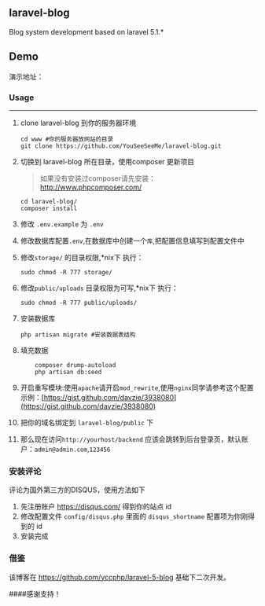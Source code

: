## laravel-blog

Blog system development based on laravel  5.1.*

## Demo

演示地址：

### Usage
---
1. clone laravel-blog 到你的服务器环境

	```
	cd www #你的服务器放网站的目录
	git clone https://github.com/YouSeeSeeMe/laravel-blog.git
	```

1. 切换到 laravel-blog 所在目录，使用composer 更新项目

	> 如果没有安装过composer请先安装：<br>
 	http://www.phpcomposer.com/
	```
	cd laravel-blog/
	composer install
	```

1. 修改 `.env.example` 为 `.env`

1. 修改数据库配置`.env`,在数据库中创建一个`库`,把配置信息填写到配置文件中

1. 修改`storage/` 的目录权限,*nix下 执行：

    ```
    sudo chmod -R 777 storage/
    ```

1. 修改`public/uploads` 目录权限为可写,*nix下 执行：

    ```
    sudo chmod -R 777 public/uploads/

    ```


1. 安装数据库

    ```
    php artisan migrate #安装数据表结构
    ```

1. 填充数据

	```
        composer drump-autoload
		php artisan db:seed
	```


1. 开启重写模块:使用`apache`请开启`mod_rewrite`,使用`nginx`同学请参考这个配置示例：[https://gist.github.com/davzie/3938080](https://gist.github.com/davzie/3938080)


1. 把你的域名绑定到 `laravel-blog/public` 下

1. 那么现在访问`http://yourhost/backend` 应该会跳转到后台登录页，默认账户：`admin@admin.com`,`123456`




### 安装评论

评论为国外第三方的DISQUS，使用方法如下

1. 先注册账户 https://disqus.com/ 得到你的站点 id
2. 修改配置文件 `config/disqus.php` 里面的 `disqus_shortname` 配置项为你刚得到的 id
3. 安装完成



### 借鉴

该博客在 https://github.com/yccphp/laravel-5-blog 基础下二次开发。

####感谢支持！
